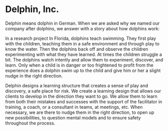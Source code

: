# Delphin, Inc.

Delphin means dolphin in German. When we are asked why we named our company after dolphins, we answer with a story about how dolphins work:

In a research project In Florida, dolphins teach swimming. They first play with the children, teaching them in a safe environment and through play to know the water. Then the dolphins back off and observe the children experimenting with what they have learned. At times the children struggle a bit. The dolphins watch intently and allow them to experiment, discover, and learn. Only when a child is in danger or too frightened to profit from the experience does a dolphin swim up to the child and give him or her a slight nudge in the right direction.

Delphin designs a learning structure that creates a sense of play and discovery, a safe place for risk. We create a learning design that allows our clients to develop in the direction they want to go. We allow them to learn from both their mistakes and successes with the support of the facilitator in training, a coach, or a consultant in teams, at meetings, etc. When necessary, we are there to nudge them in the right direction, to open up new possibilities, to question mental models and to ensure safety throughout the process.